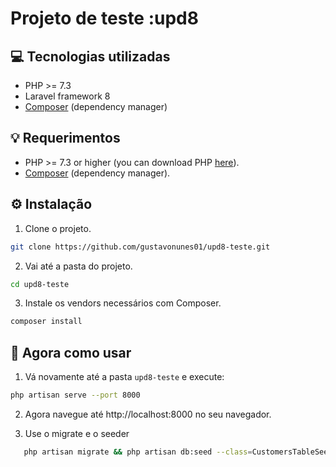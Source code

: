 # Projeto de teste :upd8

## :computer: Tecnologias utilizadas
- PHP  >=  7.3
- Laravel framework 8
- [Composer](https://getcomposer.org/download) (dependency manager)

## 💡 Requerimentos
- PHP >= 7.3 or higher (you can download PHP [here](https://www.php.net/downloads)).
- [Composer](https://getcomposer.org/download) (dependency manager).

## :gear: Instalação
1. Clone o projeto.
```bash
git clone https://github.com/gustavonunes01/upd8-teste.git
```

2. Vai até a pasta do projeto.
```bash
cd upd8-teste
```

3. Instale os vendors necessários com Composer.
```bash
composer install
```

## 🌟 Agora como usar
1. Vá novamente até a pasta `upd8-teste` e execute:
```bash
php artisan serve --port 8000
```

2. Agora navegue até http://localhost:8000 no seu navegador.

3. Use o migrate e o seeder
```bash
   php artisan migrate && php artisan db:seed --class=CustomersTableSeeder
```
